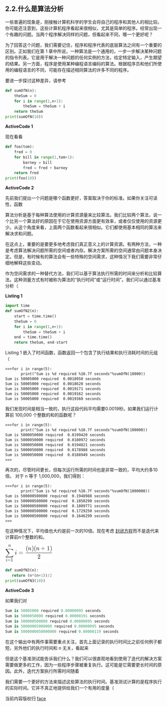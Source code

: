 ## 2.2.什么是算法分析

一些普遍的现象是，刚接触计算机科学的学生会将自己的程序和其他人的相比较。你可能还注意到，这些计算机程序看起来很相似，尤其是简单的程序。经常出现一个有趣的问题。当两个程序解决同样的问题，但看起来不同，哪一个更好呢？

为了回答这个问题，我们需要记住，程序和程序代表的底层算法之间有一个重要的区别。正如我们在第 1 章中所说，一种算法是一个通用的，一步一步解决某种问题的指令列表。它是用于解决一种问题的任何实例的方法，给定特定输入，产生期望的结果。另一方面，程序是使用某种编程语言编码的算法。根据程序员和他们所使用的编程语言的不同，可能存在描述相同算法的许多不同的程序。

要进一步探讨这种差异，请参考 

```python
def sumOfN(n):
    theSum = 0
    for i in range(1,n+1):
        theSum = theSum + i
    return theSum
print(sumOfN(10))
```

**ActiveCode 1**

现在看看 

```python
def foo(tom):
    fred = 0
    for bill in range(1,tom+1):
        barney = bill
        fred = fred + barney
    return fred
print(foo(10))
```

**ActiveCode 2**

先前我们提出一个问题是哪个函数更好，答案取决于你的标准。如果你关注可读性，函数 

算法分析是基于每种算法使用的计算资源量来比较算法。我们比较两个算法，说一个比另一个算法好的原因在于它在使用资源方面更有效率，或者仅仅使用的资源更少。从这个角度来看，上面两个函数看起来很相似。它们都使用基本相同的算法来解决求和问题。

在这点上，重要的是要更多地考虑我们真正意义上的计算资源。有两种方法，一种是考虑算法解决问题所需的空间或者内存。解决方案所需的空间通常由问题本身决定。但是，有时候有的算法会有一些特殊的空间需求，这种情况下我们需要非常仔细地解释这些变动。

作为空间需求的一种替代方法，我们可以基于算法执行所需的时间来分析和比较算法。这种测量方式有时被称为算法的“执行时间”或“运行时间”。我们可以通过基准分析（

**Listing 1**

```python
import time
def sumOfN2(n):
    start = time.time()
    theSum = 0
    for i in range(1,n+1):
        theSum = theSum + i
    end = time.time()
    return theSum, end-start
```

Listing 1 嵌入了时间函数，函数返回一个包含了执行结果和执行消耗时间的元组（

```shell
>>>for i in range(5):
       print("Sum is %d required %10.7f seconds"%sumOfN(10000))
Sum is 50005000 required  0.0018950 seconds
Sum is 50005000 required  0.0018620 seconds
Sum is 50005000 required  0.0019171 seconds
Sum is 50005000 required  0.0019162 seconds
Sum is 50005000 required  0.0019360 seconds
```

我们发现时间是相当一致的，执行这段代码平均需要0.0019秒。如果我们运行计算前 100,000 个整数的和的函数呢？

```shell
>>>for i in range(5):
       print("Sum is %d required %10.7f seconds"%sumOfN(100000))
Sum is 5000050000 required  0.0199420 seconds
Sum is 5000050000 required  0.0180972 seconds
Sum is 5000050000 required  0.0194821 seconds
Sum is 5000050000 required  0.0178988 seconds
Sum is 5000050000 required  0.0188949 seconds
>>>
```

再次的，尽管时间更长，但每次运行所需的时间也是非常一致的，平均大约多10倍。 对于 n 等于 1,000,000，我们得到：

```shell
>>>for i in range(5):
       print("Sum is %d required %10.7f seconds"%sumOfN(1000000))
Sum is 500000500000 required  0.1948988 seconds
Sum is 500000500000 required  0.1850290 seconds
Sum is 500000500000 required  0.1809771 seconds
Sum is 500000500000 required  0.1729250 seconds
Sum is 500000500000 required  0.1646299 seconds
>>>
```

在这种情况下，平均值也大约是前一次的10倍。现在考虑 [封闭方程](https://en.wikipedia.org/wiki/1_%2B_2_%2B_3_%2B_4_%2B_%E2%8B%AF)而不是迭代来计算前n个整数的和。

![](images/WEBRESOURCE3c905cc40db92f9aa469c71007f204aastickPicture.png)

```python
def sumOfN3(n):
   return (n*(n+1))/2
print(sumOfN3(10))
```

**ActiveCode 3**

如果我们对 

```python
Sum is 50005000 required 0.00000095 seconds
Sum is 5000050000 required 0.00000191 seconds
Sum is 500000500000 required 0.00000095 seconds
Sum is 50000005000000 required 0.00000095 seconds
Sum is 5000000050000000 required 0.00000119 seconds
```

在这个输出中有两件事需要重点关注，首先上面记录的执行时间比之前任何例子都短，另外他们的执行时间和 n 无关，看起来 

但是这个基准测试能告诉我们什么？我们可以很直观地看到使用了迭代的解决方案需要做更多的工作，因为一些程序步骤被重复执行。这可能是它需要更长时间的原因。此外，迭代方案执行所需时间随着 

我们需要一个更好的方法来描述这些算法的执行时间。基准测试计算的是程序执行的实际时间。它并不真正地提供给我们一个有用的度量（

当前内容版权归 [face](https://github.com/facert/python-data-structure-cn)